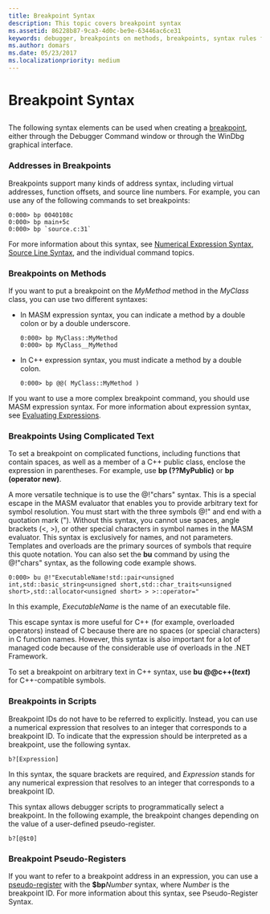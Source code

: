 ```yaml
---
title: Breakpoint Syntax
description: This topic covers breakpoint syntax
ms.assetid: 86228b87-9ca3-4d0c-be9e-63446ac6ce31
keywords: debugger, breakpoints on methods, breakpoints, syntax rules for commands, b (breakpoint identifier), literal MASM identifier, templated functions
ms.author: domars
ms.date: 05/23/2017
ms.localizationpriority: medium
---
```


# Breakpoint Syntax


## <span id="ddk_debugging_bios_code_dbg"></span><span id="DDK_DEBUGGING_BIOS_CODE_DBG"></span>


The following syntax elements can be used when creating a [breakpoint](using-breakpoints.md), either through the Debugger Command window or through the WinDbg graphical interface.

### <span id="addresses_in_breakpoints"></span><span id="ADDRESSES_IN_BREAKPOINTS"></span>Addresses in Breakpoints

Breakpoints support many kinds of address syntax, including virtual addresses, function offsets, and source line numbers. For example, you can use any of the following commands to set breakpoints:

```dbgcmd
0:000> bp 0040108c
0:000> bp main+5c
0:000> bp `source.c:31`
```

For more information about this syntax, see [Numerical Expression Syntax](numerical-expression-syntax.md), [Source Line Syntax](source-line-syntax.md), and the individual command topics.

### <span id="breakpoints_on_methods"></span><span id="BREAKPOINTS_ON_METHODS"></span>Breakpoints on Methods

If you want to put a breakpoint on the *MyMethod* method in the *MyClass* class, you can use two different syntaxes:

-   In MASM expression syntax, you can indicate a method by a double colon or by a double underscore.

    ```dbgcmd
    0:000> bp MyClass::MyMethod 
    0:000> bp MyClass__MyMethod 
    ```

-   In C++ expression syntax, you must indicate a method by a double colon.

    ```dbgcmd
    0:000> bp @@( MyClass::MyMethod ) 
    ```

If you want to use a more complex breakpoint command, you should use MASM expression syntax. For more information about expression syntax, see [Evaluating Expressions](evaluating-expressions.md).

### <span id="breakpoints_using_complicated_text"></span><span id="BREAKPOINTS_USING_COMPLICATED_TEXT"></span>Breakpoints Using Complicated Text

To set a breakpoint on complicated functions, including functions that contain spaces, as well as a member of a C++ public class, enclose the expression in parentheses. For example, use **bp (??MyPublic)** or **bp (operator new)**.

A more versatile technique is to use the @!"chars" syntax. This is a special escape in the MASM evaluator that enables you to provide arbitrary text for symbol resolution. You must start with the three symbols @!" and end with a quotation mark ("). Without this syntax, you cannot use spaces, angle brackets (&lt;, &gt;), or other special characters in symbol names in the MASM evaluator. This syntax is exclusively for names, and not parameters. Templates and overloads are the primary sources of symbols that require this quote notation. You can also set the **bu** command by using the @!"chars" syntax, as the following code example shows.

```dbgcmd
0:000> bu @!"ExecutableName!std::pair<unsigned int,std::basic_string<unsigned short,std::char_traits<unsigned short>,std::allocator<unsigned short> > >::operator="
```

In this example, *ExecutableName* is the name of an executable file.

This escape syntax is more useful for C++ (for example, overloaded operators) instead of C because there are no spaces (or special characters) in C function names. However, this syntax is also important for a lot of managed code because of the considerable use of overloads in the .NET Framework.

To set a breakpoint on arbitrary text in C++ syntax, use **bu @@c++(***text***)** for C++-compatible symbols.

### <span id="breakpoints_in_scripts"></span><span id="BREAKPOINTS_IN_SCRIPTS"></span>Breakpoints in Scripts

Breakpoint IDs do not have to be referred to explicitly. Instead, you can use a numerical expression that resolves to an integer that corresponds to a breakpoint ID. To indicate that the expression should be interpreted as a breakpoint, use the following syntax.

```dbgcmd
b?[Expression]
```

In this syntax, the square brackets are required, and *Expression* stands for any numerical expression that resolves to an integer that corresponds to a breakpoint ID.

This syntax allows debugger scripts to programmatically select a breakpoint. In the following example, the breakpoint changes depending on the value of a user-defined pseudo-register.

```dbgcmd
b?[@$t0]
```

### <span id="breakpoint_pseudo_registers"></span><span id="BREAKPOINT_PSEUDO_REGISTERS"></span>Breakpoint Pseudo-Registers

If you want to refer to a breakpoint address in an expression, you can use a [pseudo-register](pseudo-register-syntax.md) with the **$bp***Number* syntax, where *Number* is the breakpoint ID. For more information about this syntax, see Pseudo-Register Syntax.

 

 





